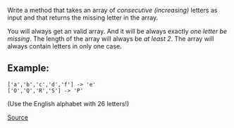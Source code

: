 Write a method that takes an array of *consecutive (increasing)* letters as input and that returns the missing letter in the array.

You will always get an valid array. And it will be always exactly *one letter be missing*. The length of the array will always be *at least 2*.
The array will always contain letters in only one case.

## Example:
````
['a','b','c','d','f'] -> 'e'
['O','Q','R','S'] -> 'P'
````
(Use the English alphabet with 26 letters!)

[Source](https://www.codewars.com/kata/5839edaa6754d6fec10000a2)
